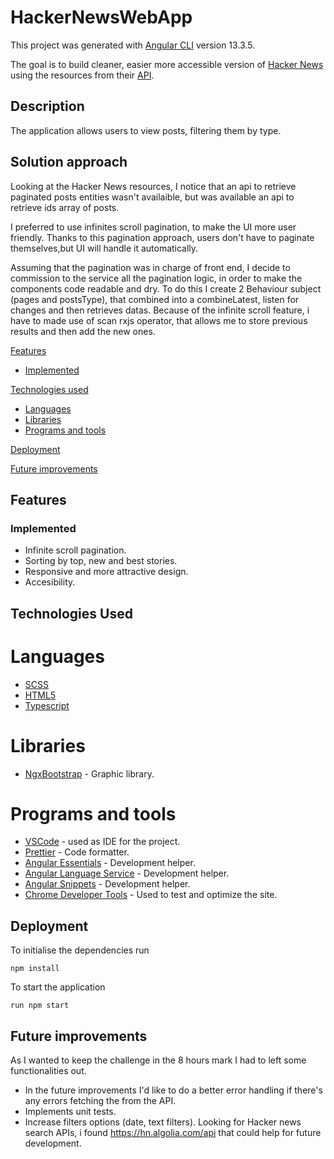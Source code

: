 # HackerNewsWebApp

This project was generated with [Angular CLI](https://github.com/angular/angular-cli) version 13.3.5.

The goal is to build cleaner, easier more accessible version of [Hacker News](https://news.ycombinator.com/) using the resources from their [API](https://github.com/HackerNews/API).

## Description
The application allows users to view posts, filtering them by type.

## Solution approach
Looking at the Hacker News resources, I notice that an api to retrieve paginated posts entities wasn't availaible,
but was available an api to retrieve ids array of posts.

I preferred to use infinites scroll pagination,  to make the UI more user friendly.
Thanks to this pagination approach, users don't have to paginate themselves,but UI will handle it automatically.


Assuming that the pagination was in charge of front end, I decide to commission to the service all the pagination logic, in order
to make the components code readable and dry.
To do this I create 2 Behaviour subject (pages and postsType), that combined into a combineLatest, listen for changes and then retrieves datas.
Because of the infinite scroll feature, i have to made use of scan rxjs operator, that allows me to store previous results and then add the new ones.



[Features](#features)

- [Implemented](#implemented)

[Technologies used](#technologies-used)
- [Languages](#languages)
- [Libraries](#libraries)
- [Programs and tools](#programs-and-tools)

[Deployment](#deployment)

[Future improvements](#future-improvements)


## Features

### Implemented
- Infinite scroll pagination.
- Sorting by top, new and best stories.
- Responsive and more attractive design.
- Accesibility.

## Technologies Used
# Languages
- [SCSS](https://sass-lang.com/)
- [HTML5](https://www.w3schools.com/html/)
- [Typescript](https://www.html.it/guide/guida-typescript/)

# Libraries
- [NgxBootstrap](https://valor-software.com/ngx-bootstrap/) - Graphic library.

# Programs and tools
- [VSCode](https://code.visualstudio.com/) - used as IDE for the project.
- [Prettier](https://prettier.io/) - Code formatter.
- [Angular Essentials](https://marketplace.visualstudio.com/items?itemName=johnpapa.angular-essentials) - Development helper.
- [Angular Language Service](https://marketplace.visualstudio.com/items?itemName=Angular.ng-template) - Development helper.
- [Angular Snippets](https://marketplace.visualstudio.com/items?itemName=johnpapa.Angular2) - Development helper.
- [Chrome Developer Tools](https://developers.google.com/web/tools/chrome-devtools) - Used to test and optimize the site.

## Deployment
To initialise the dependencies run
```
npm install
```
To start the application
```
run npm start
```

## Future improvements

As I wanted to keep the challenge in the 8 hours mark I had to left some functionalities out.

- In the future improvements I'd like to do a better error handling if there's any errors fetching the  from the API.
- Implements unit tests.
- Increase filters options (date, text filters). Looking for Hacker news search APIs, i found https://hn.algolia.com/api that could help for future development.
